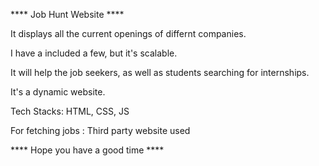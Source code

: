 **** Job Hunt Website ****

It displays all the current openings of differnt companies.

I have a included a few, but it's scalable.

It will help the job seekers, as well as students searching for internships.

It's a dynamic website.

Tech Stacks: HTML, CSS, JS

For fetching jobs : Third party website used

**** Hope you have a good time ****
